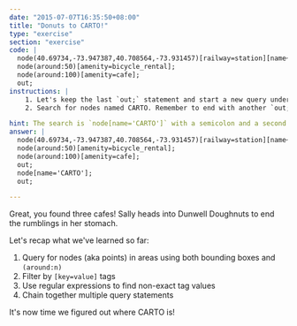 ```yaml
---
date: "2015-07-07T16:35:50+08:00"
title: "Donuts to CARTO!"
type: "exercise"
section: "exercise"
code: |
  node(40.69734,-73.947387,40.708564,-73.931457)[railway=station][name~'^Mo'];
  node(around:50)[amenity=bicycle_rental];
  node(around:100)[amenity=cafe];
  out;
instructions: |
    1. Let's keep the last `out;` statement and start a new query underneath in line 5
    2. Search for nodes named CARTO. Remember to end with another `out;` statement to "print" the results. Because we're using two `out;` statements here, we expect to see our three cafes and the location for CARTO after running the query.

hint: The search is `node[name='CARTO']` with a semicolon and a second out statement!
answer: |
  node(40.69734,-73.947387,40.708564,-73.931457)[railway=station][name~'^Mo'];
  node(around:50)[amenity=bicycle_rental];
  node(around:100)[amenity=cafe];
  out;
  node[name='CARTO'];
  out;

---
```

Great, you found three cafes! Sally heads into Dunwell Doughnuts to end the rumblings in her stomach.

Let's recap what we've learned so far:

1. Query for nodes (aka points) in areas using both bounding boxes and `(around:n)`
2. Filter by `[key=value]` tags
3. Use regular expressions to find non-exact tag values
4. Chain together multiple query statements

It's now time we figured out where CARTO is!
